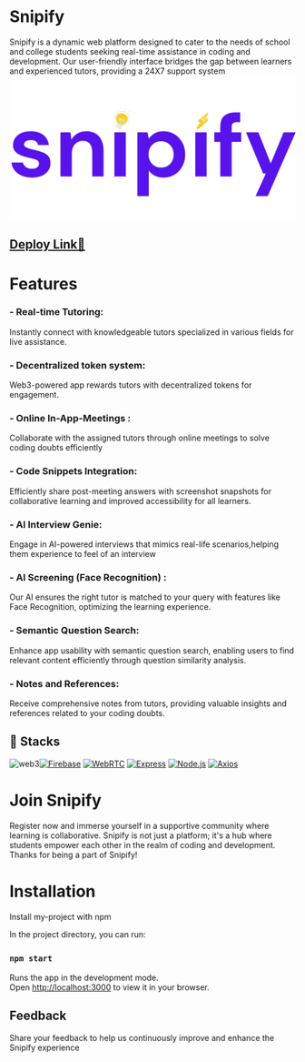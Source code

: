 
# Snipify


Snipify is a dynamic web platform designed to cater to the needs of school and college students seeking real-time assistance in coding and development. Our user-friendly interface bridges the gap between learners and experienced tutors, providing a 24X7 support system
![Logo](https://raw.githubusercontent.com/kartikey-mittal/snipify/main/snipify-1.png?token=GHSAT0AAAAAACKX3PHWVES3IDOLE2VE5RXIZQFPCUA)

## [Deploy Link🚀](https://snipify-hackindia.vercel.app/)


    
# Features

### - Real-time Tutoring:

Instantly connect with knowledgeable tutors specialized in various fields for live assistance.

### - Decentralized token system:

Web3-powered app rewards tutors with decentralized tokens for engagement.

### - Online In-App-Meetings :

Collaborate with the assigned tutors through online meetings to solve coding doubts efficiently

### - Code Snippets Integration:

Efficiently share post-meeting answers with screenshot snapshots for collaborative learning and improved accessibility for all learners.

### - AI Interview Genie:

Engage in AI-powered interviews that mimics real-life scenarios,helping them experience to feel of an interview

### - AI Screening (Face Recognition) :

Our AI ensures the right tutor is matched to your query with features like Face Recognition,  optimizing the learning experience. 

### - Semantic Question Search:

Enhance app usability with semantic question search, enabling users to find relevant content efficiently through question similarity analysis.

### - Notes and References:

Receive comprehensive notes from tutors, providing valuable insights and references related to your coding doubts.



## 🔗 Stacks

![web3](https://img.shields.io/badge/web3-000?style=for-the-badge&logo=web3&logoColor=orange)[![Firebase](https://img.shields.io/badge/firebase-000?style=for-the-badge&logo=firebase&logoColor=orange)](https://twitter.com/) [![WebRTC](https://img.shields.io/badge/webrtc-000?style=for-the-badge&logo=webrtc&logoColor=blue)](https://twitter.com/) [![Express](https://img.shields.io/badge/express-000?style=for-the-badge&logo=express&logoColor=green)](https://twitter.com/) [![Node.js](https://img.shields.io/badge/nodejs-000?style=for-the-badge&logo=node.js&logoColor=339933)](https://twitter.com/) [![Axios](https://img.shields.io/badge/axios-black?style=for-the-badge&logo=axios&logoColor=white)](https://github.com/axios/axios)









# Join Snipify

Register now and immerse yourself in a supportive community where learning is collaborative. Snipify is not just a platform; it's a hub where students empower each other in the realm of coding and development. Thanks for being a part of Snipify!

# Installation

Install my-project with npm


 In the project directory, you can run:

### `npm start`

Runs the app in the development mode.\
Open [http://localhost:3000](http://localhost:3000) to view it in your browser.


##  Feedback

Share your feedback to help us continuously improve and enhance the Snipify experience 






